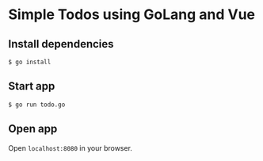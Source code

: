 # Simple Todos using GoLang and Vue

## Install dependencies

```
$ go install
```

## Start app
```
$ go run todo.go
```

## Open app

Open `localhost:8080` in your browser.
